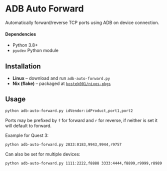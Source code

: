 # ADB Auto Forward

Automatically forward/reverse TCP ports using ADB on device connection.

#### Dependencies

- Python 3.8+
- `pyudev` Python module

## Installation

- **Linux** – download and run `adb-auto-forward.py`
- **Nix (flake)** – packaged at [`kostek001/nixos-pkgs`](https://github.com/kostek001/nixos-pkgs)

## Usage

```bash
python adb-auto-forward.py idVendor:idProduct,port1,port2
```

Ports may be prefixed by `f` for forward and `r` for reverse, if neither is set it will default to forward.

Example for Quest 3:

```bash
python adb-auto-forward.py 2833:0183,9943,9944,r9757
```

Can also be set for multiple devices:

```bash
python adb-auto-forward.py 1111:2222,f8888 3333:4444,f8899,r9999,r8989
```
